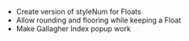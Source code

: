 - Create version of styleNum for Floats
- Allow rounding and flooring while keeping a Float
- Make Gallagher Index popup work